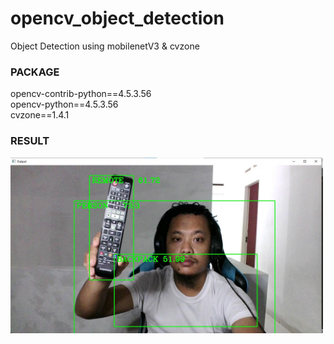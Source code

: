 # opencv_object_detection
Object Detection using mobilenetV3 &amp; cvzone

### PACKAGE
opencv-contrib-python==4.5.3.56<br />
opencv-python==4.5.3.56<br />
cvzone==1.4.1<br />

### RESULT

<img src="https://raw.githubusercontent.com/matahatiai/opencv_object_detection/master/example.jpg" width="500" />
